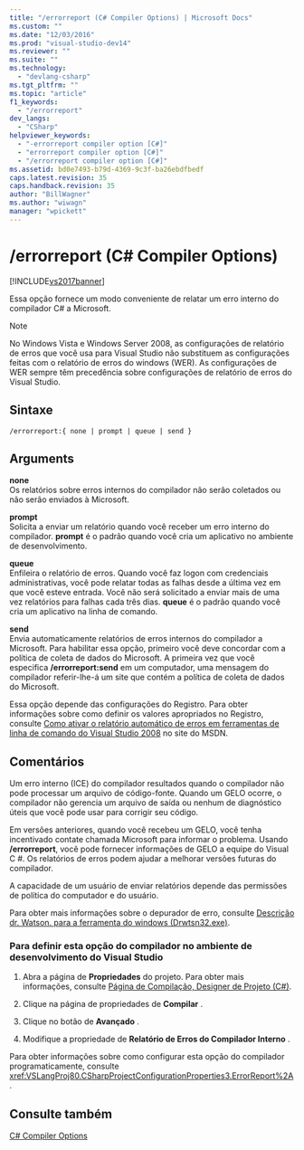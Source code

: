 ```yaml
---
title: "/errorreport (C# Compiler Options) | Microsoft Docs"
ms.custom: ""
ms.date: "12/03/2016"
ms.prod: "visual-studio-dev14"
ms.reviewer: ""
ms.suite: ""
ms.technology: 
  - "devlang-csharp"
ms.tgt_pltfrm: ""
ms.topic: "article"
f1_keywords: 
  - "/errorreport"
dev_langs: 
  - "CSharp"
helpviewer_keywords: 
  - "-errorreport compiler option [C#]"
  - "errorreport compiler option [C#]"
  - "/errorreport compiler option [C#]"
ms.assetid: bd0e7493-b79d-4369-9c3f-ba26ebdfbedf
caps.latest.revision: 35
caps.handback.revision: 35
author: "BillWagner"
ms.author: "wiwagn"
manager: "wpickett"
---
```

# /errorreport (C# Compiler Options)
[!INCLUDE[vs2017banner](../../../csharp/includes/vs2017banner.md)]

Essa opção fornece um modo conveniente de relatar um erro interno do compilador C\# a Microsoft.  
  
> [!NOTE]
>  No Windows Vista e Windows Server 2008, as configurações de relatório de erros que você usa para Visual Studio não substituem as configurações feitas com o relatório de erros do windows \(WER\).  As configurações de WER sempre têm precedência sobre configurações de relatório de erros do Visual Studio.  
  
## Sintaxe  
  
```  
/errorreport:{ none | prompt | queue | send }  
```  
  
## Arguments  
 **none**  
 Os relatórios sobre erros internos do compilador não serão coletados ou não serão enviados à Microsoft.  
  
 **prompt**  
 Solicita a enviar um relatório quando você receber um erro interno do compilador.  **prompt** é o padrão quando você cria um aplicativo no ambiente de desenvolvimento.  
  
 **queue**  
 Enfileira o relatório de erros.  Quando você faz logon com credenciais administrativas, você pode relatar todas as falhas desde a última vez em que você esteve entrada.  Você não será solicitado a enviar mais de uma vez relatórios para falhas cada três dias.  **queue** é o padrão quando você cria um aplicativo na linha de comando.  
  
 **send**  
 Envia automaticamente relatórios de erros internos do compilador a Microsoft.  Para habilitar essa opção, primeiro você deve concordar com a política de coleta de dados do Microsoft.  A primeira vez que você especifica **\/errorreport:send** em um computador, uma mensagem do compilador referir\-lhe\-á um site que contém a política de coleta de dados do Microsoft.  
  
 Essa opção depende das configurações do Registro.  Para obter informações sobre como definir os valores apropriados no Registro, consulte [Como ativar o relatório automático de erros em ferramentas de linha de comando do Visual Studio 2008](http://go.microsoft.com/fwlink/?LinkID=184695) no site do MSDN.  
  
## Comentários  
 Um erro interno \(ICE\) do compilador resultados quando o compilador não pode processar um arquivo de código\-fonte.  Quando um GELO ocorre, o compilador não gerencia um arquivo de saída ou nenhum de diagnóstico úteis que você pode usar para corrigir seu código.  
  
 Em versões anteriores, quando você recebeu um GELO, você tenha incentivado contate chamada Microsoft para informar o problema.  Usando **\/errorreport**, você pode fornecer informações de GELO a equipe do Visual C \#.  Os relatórios de erros podem ajudar a melhorar versões futuras do compilador.  
  
 A capacidade de um usuário de enviar relatórios depende das permissões de política do computador e do usuário.  
  
 Para obter mais informações sobre o depurador de erro, consulte [Descrição dr. Watson. para a ferramenta do windows \(Drwtsn32.exe\)](http://go.microsoft.com/fwlink/?LinkId=147286).  
  
### Para definir esta opção do compilador no ambiente de desenvolvimento do Visual Studio  
  
1.  Abra a página de **Propriedades** do projeto.  Para obter mais informações, consulte [Página de Compilação, Designer de Projeto \(C\#\)](/visual-studio/ide/reference/build-page-project-designer-csharp).  
  
2.  Clique na página de propriedades de **Compilar** .  
  
3.  Clique no botão de **Avançado** .  
  
4.  Modifique a propriedade de **Relatório de Erros do Compilador Interno** .  
  
 Para obter informações sobre como configurar esta opção do compilador programaticamente, consulte <xref:VSLangProj80.CSharpProjectConfigurationProperties3.ErrorReport%2A>.  
  
## Consulte também  
 [C\# Compiler Options](../../../csharp/language-reference/compiler-options/index.md)
